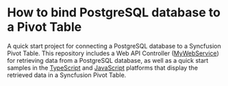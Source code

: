 # How to bind PostgreSQL database to a Pivot Table

A quick start project for connecting a PostgreSQL database to a Syncfusion Pivot Table. This repository includes a Web API Controller ([MyWebService](./MyWebService/)) for retrieving data from a PostgreSQL database, as well as a quick start samples in the [TypeScript](./Typescript/) and [JavaScript](./Javascript/) platforms that display the retrieved data in a Syncfusion Pivot Table.
